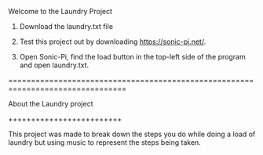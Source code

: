 Welcome to the Laundry Project

1. Download the laundry.txt file 

2. Test this project out by downloading https://sonic-pi.net/.

3. Open Sonic-Pi, find the load button in the top-left side of the program and open laundry.txt.

================================================================================

About the Laundry project

+++++++++++++++++++++++++

This project was made to break down the steps you do while doing a load of laundry but using music to represent the steps being taken.